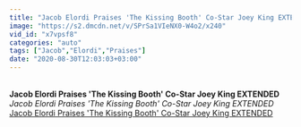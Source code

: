```yaml
---
title: "Jacob Elordi Praises 'The Kissing Booth' Co-Star Joey King EXTENDED"
image: "https://s2.dmcdn.net/v/SPrSa1VIeNX0-W4o2/x240"
vid_id: "x7vpsf8"
categories: "auto"
tags: ["Jacob","Elordi","Praises"]
date: "2020-08-30T12:03:03+03:00"
---
```

<br><b>Jacob Elordi Praises 'The Kissing Booth' Co-Star Joey King EXTENDED</b><br> <i>Jacob Elordi Praises 'The Kissing Booth' Co-Star Joey King EXTENDED</i><br> <u>Jacob Elordi Praises 'The Kissing Booth' Co-Star Joey King EXTENDED</u>
